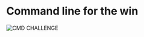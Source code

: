 # Command line for the win
![CMD CHALLENGE](https://s3.amazonaws.com/intranet-projects-files/holbertonschool-sysadmin_devops/324/06AChAO.png)